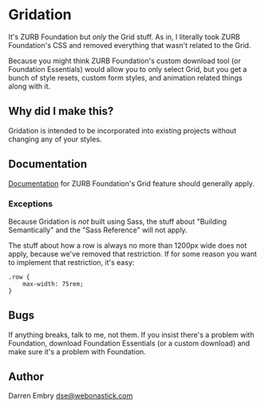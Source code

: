 # Gridation

It's ZURB Foundation but *only* the Grid stuff.  As in, I literally
took ZURB Foundation's CSS and removed everything that wasn't related
to the Grid.

Because you might think ZURB Foundation's custom download tool (or
Foundation Essentials) would allow you to only select Grid, but
you get a bunch of style resets, custom form styles, and animation
related things along with it.

## Why did I make this?

Gridation is intended to be incorporated into existing projects
without changing any of your styles.

## Documentation

[Documentation](http://foundation.zurb.com/sites/docs/grid.html) for
ZURB Foundation's Grid feature should generally apply.

### Exceptions

Because Gridation is *not* built using Sass, the stuff about "Building
Semantically" and the "Sass Reference" will not apply.

The stuff about how a row is always no more than 1200px wide does not
apply, because we've removed that restriction.  If for some reason you
want to implement that restriction, it's easy:

    .row {
        max-width: 75rem;
    }

## Bugs

If anything breaks, talk to me, not them.  If you insist there's a
problem with Foundation, download Foundation Essentials (or a custom
download) and make sure it's a problem with Foundation.

## Author

Darren Embry
dse@webonastick.com
